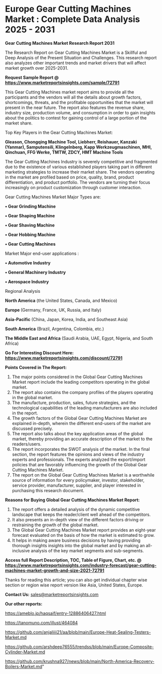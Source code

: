# Europe Gear Cutting Machines Market : Complete Data Analysis 2025 - 2031

<strong>Gear Cutting Machines Market Research Report 2031</strong>

The Research Report on Gear Cutting Machines Market is a Skillful and Deep Analysis of the Present Situation and Challenges. This research report also analyzes other important trends and market drivers that will affect market growth over 2025-2031.

<strong>Request Sample Report @ <a href=https://www.marketreportsinsights.com/sample/72791>https://www.marketreportsinsights.com/sample/72791</a></strong>

This Gear Cutting Machines market report aims to provide all the participants and the vendors will all the details about growth factors, shortcomings, threats, and the profitable opportunities that the market will present in the near future. The report also features the revenue share, industry size, production volume, and consumption in order to gain insights about the politics to contest for gaining control of a large portion of the market share.

Top Key Players in the Gear Cutting Machines Market:

<strong>Gleason, Chongqing Machine Tool, Liebherr, Reishauer, Kanzaki (Yanmar), Samputensili, Klingelnberg, Kapp Werkzeugmaschinen, MHI, Qinchuan, FFG Werke, TMTW, ZDCY, HMT Machine Tools</strong>

The Gear Cutting Machines Industry is severely competitive and fragmented due to the existence of various established players taking part in different marketing strategies to increase their market share. The vendors operating in the market are profiled based on price, quality, brand, product differentiation, and product portfolio. The vendors are turning their focus increasingly on product customization through customer interaction.

Gear Cutting Machines Market Major Types are:

<strong>• Gear Grinding Machine

• Gear Shaping Machine

• Gear Shaving Machine

• Gear Hobbing Machine

• Gear Cutting Machines</strong>

Market Major end-user applications :

<strong>• Automotive Industry

• General Machinery Industry

• Aerospace Industry</strong>

Regional Analysis

</u><strong><b>North America</b></strong> (the United States, Canada, and Mexico)

<strong><b>Europe </b></strong>(Germany, France, UK, Russia, and Italy)

<strong><b>Asia-Pacific</b></strong> (China, Japan, Korea, India, and Southeast Asia)

<strong><b>South America</b></strong> (Brazil, Argentina, Colombia, etc.)

<strong><b>The Middle East and Africa</b></strong> (Saudi Arabia, UAE, Egypt, Nigeria, and South Africa)

<strong>Go For Interesting Discount Here: <a href=https://www.marketreportsinsights.com/discount/72791>https://www.marketreportsinsights.com/discount/72791</a></strong>

<strong>Points Covered in The Report:</strong>
<ol>
  <li>The major points considered in the Global Gear Cutting Machines Market report include the leading competitors operating in the global market.</li>
  <li>The report also contains the company profiles of the players operating in the global market.</li>
  <li>The manufacture, production, sales, future strategies, and the technological capabilities of the leading manufacturers are also included in the report.</li>
  <li>The growth factors of the Global Gear Cutting Machines Market are explained in-depth, wherein the different end-users of the market are discussed precisely.</li>
  <li>The report also talks about the key application areas of the global market, thereby providing an accurate description of the market to the readers/users.</li>
  <li>The report incorporates the SWOT analysis of the market. In the final section, the report features the opinions and views of the industry experts and professionals. The experts analyzed the export/import policies that are favorably influencing the growth of the Global Gear Cutting Machines Market.</li>
  <li>The report on the Global Gear Cutting Machines Market is a worthwhile source of information for every policymaker, investor, stakeholder, service provider, manufacturer, supplier, and player interested in purchasing this research document.</li>
</ol>
<strong>Reasons for Buying Global Gear Cutting Machines Market Report:</strong>

<ol>
  <li>The report offers a detailed analysis of the dynamic competitive landscape that keeps the reader/client well ahead of the competitors.</li>
  <li>It also presents an in-depth view of the different factors driving or restraining the growth of the global market.</li>
  <li>The Global Gear Cutting Machines Market report provides an eight-year forecast evaluated on the basis of how the market is estimated to grow.</li>
  <li>It helps in making aware business decisions by having providing thorough insights insights into the global market and by making an all-inclusive analysis of the key market segments and sub-segments.</li>
</ol>
<strong>Access full Report Description, TOC, Table of Figure, Chart, etc. @ <a href=https://www.marketreportsinsights.com/industry-forecast/gear-cutting-machines-market-growth-and-size-2021-72791>https://www.marketreportsinsights.com/industry-forecast/gear-cutting-machines-market-growth-and-size-2021-72791</a></strong>


Thanks for reading this article; you can also get individual chapter wise section or region wise report version like Asia, United States, Europe.

<strong>Contact Us:</strong>
sales@marketreportsinsights.com

<strong>Our other reports:</strong>

<a href=https://ameblo.jp/haqsaif/entry-12886406427.html>https://ameblo.jp/haqsaif/entry-12886406427.html</a>

<a href=https://tanomuno.com/illust/464084>https://tanomuno.com/illust/464084</a>

<a href=https://github.com/anjaliiii21/aa/blob/main/Europe-Heat-Sealing-Testers-Market.md>https://github.com/anjaliiii21/aa/blob/main/Europe-Heat-Sealing-Testers-Market.md</a>

<a href=https://github.com/arshdeep76555/trendss/blob/main/Europe-Composite-Cylinder-Market.md>https://github.com/arshdeep76555/trendss/blob/main/Europe-Composite-Cylinder-Market.md</a>

<a href=https://github.com/krushna927/news/blob/main/North-America-Recovery-Boilers-Market.md>https://github.com/krushna927/news/blob/main/North-America-Recovery-Boilers-Market.md</a>"
